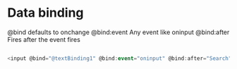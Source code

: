 # Data binding
@bind defaults to onchange
@bind:event Any event like oninput
@bind:after Fires after the event fires

````cs

<input @bind="@textBinding1" @bind:event="oninput" @bind:after="Search" > 
````